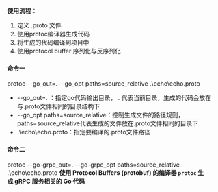 **使用流程**：
1. 定义 .proto 文件
2. 使用protoc编译器生成代码
3. 将生成的代码编译到项目中
4. 使用protocol buffer 序列化与反序列化

#### 命令一
protoc --go_out=. --go_opt paths=source_relative .\echo\echo.proto
- --go_out=. ：指定go代码输出目录， . 代表当前目录，生成的代码会放在与.proto文件相同的目录结构下
- --go_opt paths=source_relative：控制生成文件的路径规则，paths=source_relative代表生成的文件放在.proto文件相同的目录下
- .\echo\echo.proto：指定要编译的.proto文件路径
#### 命令二
 protoc --go-grpc_out=. --go-grpc_opt paths=source_relative .\echo\echo.proto
 **使用 Protocol Buffers (protobuf) 的编译器 `protoc` 生成 gRPC 服务相关的 Go 代码**